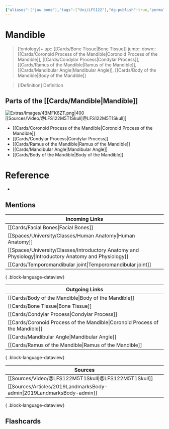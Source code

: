 ```yaml
---
{"aliases":["jaw bone"],"tags":["Uni/LFS122"],"dg-publish":true,"permalink":"/cards/mandible/","dgPassFrontmatter":true}
---
```


# Mandible

> [!ontology]+
> up:: [[Cards/Bone Tissue\|Bone Tissue]]
> jump:: 
> down:: [[Cards/Coronoid Process of the Mandible\|Coronoid Process of the Mandible]], [[Cards/Condylar Process\|Condylar Process]], [[Cards/Ramus of the Mandible\|Ramus of the Mandible]], [[Cards/Mandibular Angle\|Mandibular Angle]], [[Cards/Body of the Mandible\|Body of the Mandible]]

> [!Definition] Definition
> 

## Parts of the [[Cards/Mandible\|Mandible]]

![Extras/Images/4BMFK6ZT.png|400](/img/user/Extras/Images/4BMFK6ZT.png)
[[Sources/Video/@LFS122M5T1Skull\|@LFS122M5T1Skull]]

- [[Cards/Coronoid Process of the Mandible\|Coronoid Process of the Mandible]]	
- [[Cards/Condylar Process\|Condylar Process]]
- [[Cards/Ramus of the Mandible\|Ramus of the Mandible]]
- [[Cards/Mandibular Angle\|Mandibular Angle]]
- [[Cards/Body of the Mandible\|Body of the Mandible]]

# Reference
- 

## Mentions
| Incoming Links                                                                                            |
| --------------------------------------------------------------------------------------------------------- |
| [[Cards/Facial Bones\|Facial Bones]]                                                                   |
| [[Spaces/University/Classes/Human Anatomy\|Human Anatomy]]                                             |
| [[Spaces/University/Classes/Introductory Anatomy and Physiology\|Introductory Anatomy and Physiology]] |
| [[Cards/Temporomandibular joint\|Temporomandibular joint]]                                             |

{ .block-language-dataview}

| Outgoing Links                                                                  |
| ------------------------------------------------------------------------------- |
| [[Cards/Body of the Mandible\|Body of the Mandible]]                         |
| [[Cards/Bone Tissue\|Bone Tissue]]                                           |
| [[Cards/Condylar Process\|Condylar Process]]                                 |
| [[Cards/Coronoid Process of the Mandible\|Coronoid Process of the Mandible]] |
| [[Cards/Mandibular Angle\|Mandibular Angle]]                                 |
| [[Cards/Ramus of the Mandible\|Ramus of the Mandible]]                       |

{ .block-language-dataview}

| Sources                                                                  |
| ------------------------------------------------------------------------ |
| [[Sources/Video/@LFS122M5T1Skull\|@LFS122M5T1Skull]]                  |
| [[Sources/Articles/2019LandmarksBody-admin\|2019LandmarksBody-admin]] |

{ .block-language-dataview}

## Flashcards
